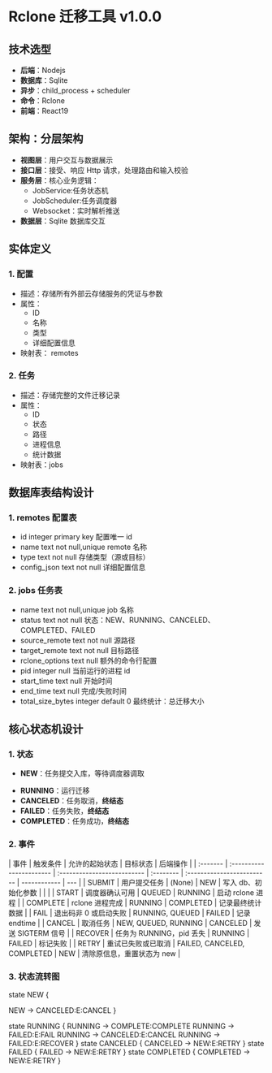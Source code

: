# Rclone 迁移工具 v1.0.0

## 技术选型

- **后端**：Nodejs
- **数据库**：Sqlite
- **异步**：child_process + scheduler
- **命令**：Rclone
- **前端**：React19

## 架构：分层架构

- **视图层**：用户交互与数据展示
- **接口层**：接受、响应 Http 请求，处理路由和输入校验
- **服务层**：核心业务逻辑：
  - JobService:任务状态机
  - JobScheduler:任务调度器
  - Websocket：实时解析推送
- **数据层**：Sqlite 数据库交互

## 实体定义

### 1. 配置

- 描述：存储所有外部云存储服务的凭证与参数
- 属性：
  - ID
  - 名称
  - 类型
  - 详细配置信息
- 映射表： remotes

### 2. 任务

- 描述：存储完整的文件迁移记录
- 属性：
  - ID
  - 状态
  - 路径
  - 进程信息
  - 统计数据
- 映射表：jobs

## 数据库表结构设计

### 1. remotes 配置表

- id integer primary key 配置唯一 id
- name text not null,unique remote 名称
- type text not null 存储类型（源或目标）
- config_json text not null 详细配置信息

### 2. jobs 任务表

- name text not null,unique job 名称
- status text not null 状态：NEW、RUNNING、CANCELED、COMPLETED、FAILED
- source_remote text not null 源路径
- target_remote text not null 目标路径
- rclone_options text null 额外的命令行配置
- pid integer null 当前运行的进程 id
- start_time text null 开始时间
- end_time text null 完成/失败时间
- total_size_bytes integer default 0 最终统计：总迁移大小

## 核心状态机设计

### 1. 状态

- **NEW**：任务提交入库，等待调度器调取
<!-- - **QUEUED**：被调度器选取，进入队列 -->
- **RUNNING**：运行迁移
- **CANCELED**：任务取消，**终结态**
- **FAILED**：任务失败，**终结态**
- **COMPLETED**：任务成功，**终结态**

### 2. 事件

| 事件     | 触发条件                 | 允许的起始状态              | 目标状态  | 后端操作                   |
| :------- | :----------------------- | :-------------------------- | :-------- | :------------------------- | ------------ | --- |
| SUBMIT   | 用户提交任务             | (None)                      | NEW       | 写入 db、初始化参数        |
| <!--     | SCHEDULE                 | 检测到 NEW 任务             | NEW       | QUEUED                     | 更新 db 状态 | --> |
| START    | 调度器确认可用           | QUEUED                      | RUNNING   | 启动 rclone 进程           |
| COMPLETE | rclone 进程完成          | RUNNING                     | COMPLETED | 记录最终统计数据           |
| FAIL     | 退出码非 0 或启动失败    | RUNNING, QUEUED             | FAILED    | 记录 endtime               |
| CANCEL   | 取消任务                 | NEW, QUEUED, RUNNING        | CANCELED  | 发送 SIGTERM 信号          |
| RECOVER  | 任务为 RUNNING，pid 丢失 | RUNNING                     | FAILED    | 标记失败                   |
| RETRY    | 重试已失败或已取消       | FAILED, CANCELED, COMPLETED | NEW       | 清除原信息，重置状态为 new |

### 3. 状态流转图

state NEW {

<!-- NEW -> QUEUED:E:SCHEDULE -->

NEW -> CANCELED:E:CANCEL
}

<!-- state QUEUED {
QUEUED -> RUNNING:E:START
QUEUED -> CANCELED:E:CANCEL
QUEUED -> FAILED:E:FAIL
} -->

state RUNNING {
RUNNING -> COMPLETE:COMPLETE
RUNNING -> FAILED:E:FAIL
RUNNING -> CANCELED:E:CANCEL
RUNNING -> FAILED:E:RECOVER
}
state CANCELED {
CANCELED -> NEW:E:RETRY
}
state FAILED {
FAILED -> NEW:E:RETRY
}
state COMPLETED {
COMPLETED -> NEW:E:RETRY
}
